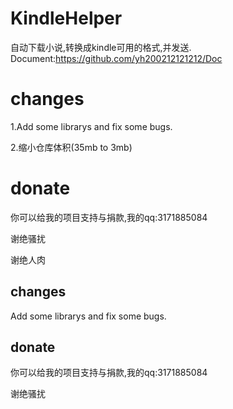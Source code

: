 # KindleHelper

自动下载小说,转换成kindle可用的格式,并发送.
Document:https://github.com/yh200212121212/Doc

# changes
1.Add some librarys and fix some bugs.

2.缩小仓库体积(35mb to 3mb)

# donate
你可以给我的项目支持与捐款,我的qq:3171885084

谢绝骚扰

谢绝人肉

## changes

Add some librarys and fix some bugs.

## donate

你可以给我的项目支持与捐款,我的qq:3171885084

谢绝骚扰
